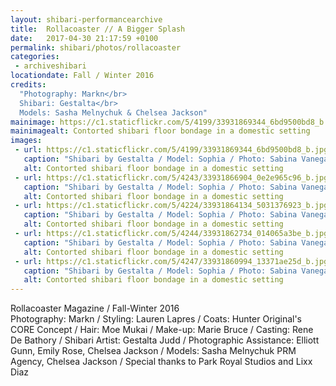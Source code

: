 ```yaml
---
layout: shibari-performancearchive
title:  Rollacoaster // A Bigger Splash
date:   2017-04-30 21:17:59 +0100
permalink: shibari/photos/rollacoaster
categories:
 - archiveshibari
locationdate: Fall / Winter 2016
credits:
  "Photography: Markn</br>
  Shibari: Gestalta</br>
  Models: Sasha Melnychuk & Chelsea Jackson"
mainimage: https://c1.staticflickr.com/5/4199/33931869344_6bd9500bd8_b.jpg
mainimagealt: Contorted shibari floor bondage in a domestic setting
images:
 - url: https://c1.staticflickr.com/5/4199/33931869344_6bd9500bd8_b.jpg
   caption: "Shibari by Gestalta / Model: Sophia / Photo: Sabina Vanegas"
   alt: Contorted shibari floor bondage in a domestic setting
 - url: https://c1.staticflickr.com/5/4243/33931866904_0e2e965c96_b.jpg
   caption: "Shibari by Gestalta / Model: Sophia / Photo: Sabina Vanegas"
   alt: Contorted shibari floor bondage in a domestic setting
 - url: https://c1.staticflickr.com/5/4224/33931864134_5031376923_b.jpg
   caption: "Shibari by Gestalta / Model: Sophia / Photo: Sabina Vanegas"
   alt: Contorted shibari floor bondage in a domestic setting
 - url: https://c1.staticflickr.com/5/4244/33931862734_014065a3be_b.jpg
   caption: "Shibari by Gestalta / Model: Sophia / Photo: Sabina Vanegas"
   alt: Contorted shibari floor bondage in a domestic setting
 - url: https://c1.staticflickr.com/5/4247/33931860994_13371ae25d_b.jpg
   caption: "Shibari by Gestalta / Model: Sophia / Photo: Sabina Vanegas"
   alt: Contorted shibari floor bondage in a domestic setting
---
```

Rollacoaster Magazine / Fall-Winter 2016<br>
Photography: Markn / Styling: Lauren Lapres / Coats: Hunter Original's CORE Concept / Hair: Moe Mukai / Make-up: Marie Bruce / Casting: Rene De Bathory / Shibari Artist: Gestalta Judd / Photographic Assistance: Elliott Gunn, Emily Rose, Chelsea Jackson / Models: Sasha Melnychuk PRM Agency, Chelsea Jackson / Special thanks to Park Royal Studios and Lixx Diaz
